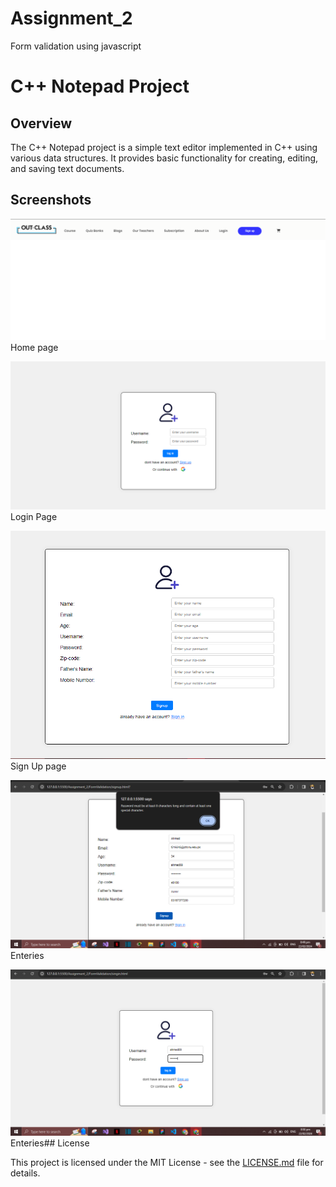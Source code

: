 # Assignment_2
Form validation using javascript
# C++ Notepad Project

## Overview

The C++ Notepad project is a simple text editor implemented in C++ using various data structures. It provides basic functionality for creating, editing, and saving text documents.

## Screenshots

![Screenshot 1](FormValidation/SNAPSHOTS/HOME.PNG)
Home page

![Screenshot 2](FormValidation/SNAPSHOTS/LOGIN..PNG)
Login Page

![Screenshot 3](FormValidation/SNAPSHOTS/signup.PNG)
Sign Up page


![Screenshot 1](FormValidation/SNAPSHOTS/fields.PNG)
Enteries

![Screenshot 2](FormValidation/SNAPSHOTS/fields...PNG)
Enteries## License

This project is licensed under the MIT License - see the [LICENSE.md](LICENSE.md) file for details.

